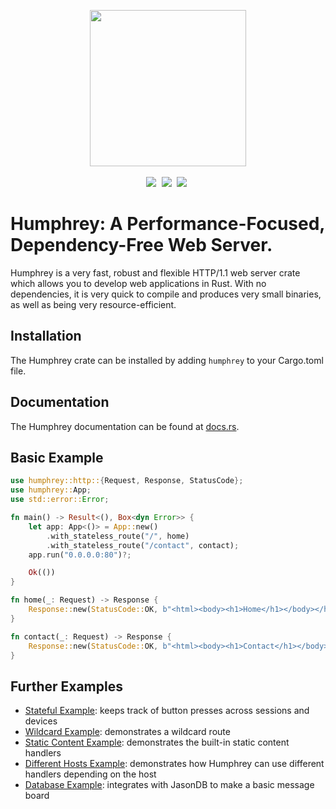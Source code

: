 <p align="center">
  <img src="https://raw.githubusercontent.com/w-henderson/Humphrey/master/assets/logo.png" width=250><br><br>
  <img src="https://img.shields.io/badge/language-rust-b07858?style=for-the-badge&logo=rust" style="margin-right:5px">
  <img src="https://img.shields.io/github/workflow/status/w-henderson/Humphrey/CI?style=for-the-badge" style="margin-right:5px">
  <img src="https://img.shields.io/crates/v/humphrey?style=for-the-badge" style="margin-right:5px">
</p>

# Humphrey: A Performance-Focused, Dependency-Free Web Server.
Humphrey is a very fast, robust and flexible HTTP/1.1 web server crate which allows you to develop web applications in Rust. With no dependencies, it is very quick to compile and produces very small binaries, as well as being very resource-efficient.

## Installation
The Humphrey crate can be installed by adding `humphrey` to your Cargo.toml file.

## Documentation
The Humphrey documentation can be found at [docs.rs](https://docs.rs/humphrey).

## Basic Example
```rs
use humphrey::http::{Request, Response, StatusCode};
use humphrey::App;
use std::error::Error;

fn main() -> Result<(), Box<dyn Error>> {
    let app: App<()> = App::new()
        .with_stateless_route("/", home)
        .with_stateless_route("/contact", contact);
    app.run("0.0.0.0:80")?;

    Ok(())
}

fn home(_: Request) -> Response {
    Response::new(StatusCode::OK, b"<html><body><h1>Home</h1></body></html>")
}

fn contact(_: Request) -> Response {
    Response::new(StatusCode::OK, b"<html><body><h1>Contact</h1></body></html>")
}
```

## Further Examples
- [Stateful Example](https://github.com/w-henderson/Humphrey/tree/master/examples/stateful): keeps track of button presses across sessions and devices
- [Wildcard Example](https://github.com/w-henderson/Humphrey/tree/master/examples/wildcard): demonstrates a wildcard route
- [Static Content Example](https://github.com/w-henderson/Humphrey/tree/master/examples/static-content): demonstrates the built-in static content handlers
- [Different Hosts Example](https://github.com/w-henderson/Humphrey/tree/master/examples/host): demonstrates how Humphrey can use different handlers depending on the host
- [Database Example](https://github.com/w-henderson/Humphrey/tree/master/examples/database): integrates with JasonDB to make a basic message board